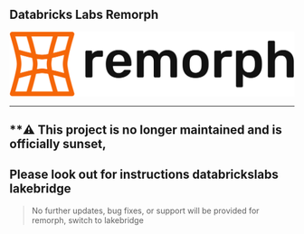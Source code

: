 Databricks Labs Remorph
---
![Databricks Labs Remorph](docs/img/remorph-logo.svg)

-----

## **⚠️ This project is no longer maintained and is officially sunset, 
## Please look out for instructions databrickslabs lakebridge
>
> No further updates, bug fixes, or support will be provided for remorph, switch to lakebridge